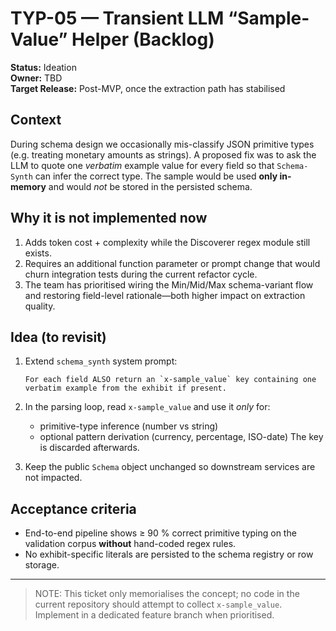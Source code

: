 # TYP-05 — Transient LLM “Sample-Value” Helper (Backlog)

**Status:** Ideation  
**Owner:** TBD  
**Target Release:** Post-MVP, once the extraction path has stabilised

## Context

During schema design we occasionally mis-classify JSON primitive types
(e.g. treating monetary amounts as strings).  A proposed fix was to ask the
LLM to quote one *verbatim* example value for every field so that
`Schema-Synth` can infer the correct type.  The sample would be used **only
in-memory** and would *not* be stored in the persisted schema.

## Why it is not implemented now

1. Adds token cost + complexity while the Discoverer regex module still
   exists.
2. Requires an additional function parameter or prompt change that would
   churn integration tests during the current refactor cycle.
3. The team has prioritised wiring the Min/Mid/Max schema-variant flow and
   restoring field-level rationale—both higher impact on extraction quality.

## Idea (to revisit)

1. Extend `schema_synth` system prompt:

   ```text
   For each field ALSO return an `x-sample_value` key containing one
   verbatim example from the exhibit if present.
   ```

2. In the parsing loop, read `x-sample_value` and use it *only* for:
   * primitive-type inference (number vs string)
   * optional pattern derivation (currency, percentage, ISO-date)
   The key is discarded afterwards.

3. Keep the public `Schema` object unchanged so downstream services are not
   impacted.

## Acceptance criteria

* End-to-end pipeline shows ≥ 90 % correct primitive typing on the
  validation corpus **without** hand-coded regex rules.
* No exhibit-specific literals are persisted to the schema registry or row
  storage.

---

> NOTE: This ticket only memorialises the concept; no code in the current
> repository should attempt to collect `x-sample_value`.  Implement in a
> dedicated feature branch when prioritised.

